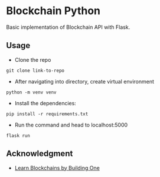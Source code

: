 # Blockchain Python
Basic implementation of Blockchain API with Flask.

## Usage

* Clone the repo
```
git clone link-to-repo
```
* After navigating into directory, create virtual environment
```
python -m venv venv
```
* Install the dependencies:
```
pip install -r requirements.txt
```
* Run the command and head to localhost:5000
```
flask run
```

## Acknowledgment
* [Learn Blockchains by Building One](https://hackernoon.com/learn-blockchains-by-building-one-117428612f46)
